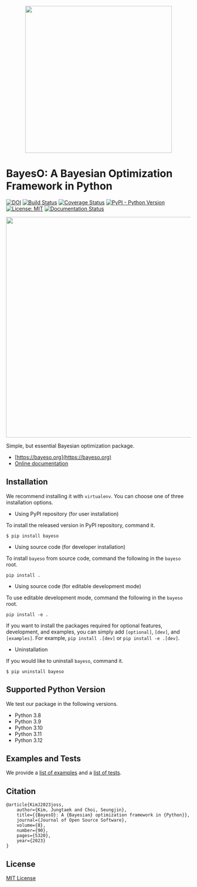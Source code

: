 <p align="center">
<img src="https://raw.githubusercontent.com/jungtaekkim/bayeso/main/docs/_static/assets/logo_bayeso_capitalized.svg" width="400" />
</p>

# BayesO: A Bayesian Optimization Framework in Python
[![DOI](https://joss.theoj.org/papers/10.21105/joss.05320/status.svg)](https://doi.org/10.21105/joss.05320)
[![Build Status](https://github.com/jungtaekkim/bayeso/actions/workflows/pytest.yml/badge.svg)](https://github.com/jungtaekkim/bayeso/actions/workflows/pytest.yml)
[![Coverage Status](https://coveralls.io/repos/github/jungtaekkim/bayeso/badge.svg?branch=main)](https://coveralls.io/github/jungtaekkim/bayeso?branch=main)
[![PyPI - Python Version](https://img.shields.io/pypi/pyversions/bayeso)](https://pypi.org/project/bayeso/)
[![License: MIT](https://img.shields.io/badge/License-MIT-yellow.svg)](https://opensource.org/licenses/MIT)
[![Documentation Status](https://readthedocs.org/projects/bayeso/badge/?version=main)](https://bayeso.readthedocs.io/en/main/?badge=main)

<p align="center">
<img src="https://raw.githubusercontent.com/jungtaekkim/bayeso/main/docs/_static/steps/ei.gif" width="600" />
</p>

Simple, but essential Bayesian optimization package.

* [https://bayeso.org](https://bayeso.org)
* [Online documentation](https://bayeso.readthedocs.io)

## Installation
We recommend installing it with `virtualenv`.
You can choose one of three installation options.

* Using PyPI repository (for user installation)

To install the released version in PyPI repository, command it.

```shell
$ pip install bayeso
```

* Using source code (for developer installation)

To install `bayeso` from source code, command the following in the `bayeso` root.

```shell
pip install .
```

* Using source code (for editable development mode)

To use editable development mode, command the following in the `bayeso` root.

```shell
pip install -e .
```

If you want to install the packages required for optional features, development, and examples, you can simply add `[optional]`, `[dev]`, and `[examples]`.
For example, `pip install .[dev]` or `pip install -e .[dev]`.

* Uninstallation

If you would like to uninstall `bayeso`, command it.

```shell
$ pip uninstall bayeso
```

## Supported Python Version
We test our package in the following versions.

* Python 3.8
* Python 3.9
* Python 3.10
* Python 3.11
* Python 3.12

## Examples and Tests
We provide a [list of examples](EXAMPLES.md) and a [list of tests](TESTS.md).

## Citation
```
@article{KimJ2023joss,
    author={Kim, Jungtaek and Choi, Seungjin},
    title={{BayesO}: A {Bayesian} optimization framework in {Python}},
    journal={Journal of Open Source Software},
    volume={8},
    number={90},
    pages={5320},
    year={2023}
}
```

## License
[MIT License](LICENSE)

